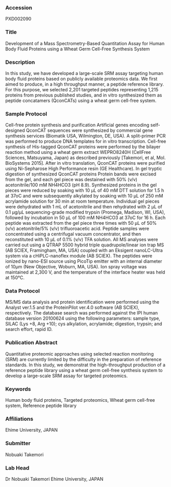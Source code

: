### Accession
PXD002090

### Title
Development of a Mass Spectrometry-Based Quantitation Assay for Human Body Fluid Proteins using a Wheat Germ Cell-Free Synthesis System

### Description
In this study, we have developed a large-scale SRM assay targeting human body fluid proteins based on publicly available proteomics data. We first aimed to produce, in a high throughput manner, a peptide reference library. For this purpose, we selected 2,201 targeted peptides representing 1,215 proteins from previous published studies, and in vitro synthesized them as peptide concatamers (QconCATs) using a wheat germ cell-free system.

### Sample Protocol
Cell-free protein synthesis and purification Artificial genes encoding self-designed QconCAT sequences were synthesized by commercial gene synthesis services (Biomatik USA, Wilmington, DE, USA). A split-primer PCR was performed to produce DNA templates for in vitro transcription. Cell-free synthesis of His-tagged QconCAT proteins were performed by the bilayer reaction method using a wheat germ extract WEPRO8240H (CellFree Sciences, Matsuyama, Japan) as described previously [Takemori, et al, Mol. BioSystems 2015]. After in vitro translation, QconCAT proteins were purified using Ni-Sepharose High Performance resin (GE Healthcare). In gel tryptic digestion of synthesized QconCAT proteins Protein bands were excised from the gel, and each gel piece was destained with 50% (v/v) acetonitrile/100 mM NH4HCO3 (pH 8.9). Synthesized proteins in the gel pieces were reduced by soaking with 10 μL of 40 mM DTT solution for 1.5 h at 37oC and were subsequently alkylated by soaking with 10 μL of 250 mM acrylamide solution for 30 min at room temperature. Individual gel pieces were dehydrated with 1 mL of acetonitrile and then rehydrated with 2 μL of 0.1 μg/μL sequencing-grade modified trypsin (Promega, Madison, WI, USA), followed by incubation in 50 μL of 100 mM NH4HCO3 at 37oC for 16 h. Each peptide was extracted from the gel piece three times with 50 μL of 50% (v/v) acetonitrile/5% (v/v) trifluoroacetic acid. Peptide samples were concentrated using a centrifugal vacuum concentrator, and then reconstituted with 10 μL of 0.1% (v/v) TFA solution. All MS analyses were carried out using a QTRAP 5500 hybrid triple quadrupole/linear ion trap MS (AB SCIEX, Framingham, MA, USA) coupled with an Eksigent nanoLC-Ultra system via a cHiPLC-nanoflex module (AB SCIEX). The peptides were ionized by nano-ESI source using PicoTip emitter with an internal diameter of 10μm (New Objective, Woburn, MA, USA). Ion spray voltage was maintained at 2,300 V, and the temperature of the interface heater was held at 150°C.

### Data Protocol
MS/MS data analysis and protein identification were performed using the Analyst ver.1.5 and the ProteinPilot ver.4.0 software (AB SCIEX), respectively. The database search was performed against the IPI human database version 20100624 using the following parameters: sample type, SILAC (Lys +8, Arg +10); cys alkylation, acrylamide; digestion, trypsin; and search effort, rapid ID.

### Publication Abstract
Quantitative proteomic approaches using selected reaction monitoring (SRM) are currently limited by the difficulty in the preparation of reference standards. In this study, we demonstrat the high-throughput production of a reference peptide library using a wheat germ cell-free synthesis system to develop a large-scale SRM assay for targeted proteomics.

### Keywords
Human body fluid proteins, Targeted proteomics, Wheat germ cell-free system, Reference peptide library

### Affiliations
Ehime University, JAPAN

### Submitter
Nobuaki  Takemori

### Lab Head
Dr Nobuaki Takemori
Ehime University, JAPAN


